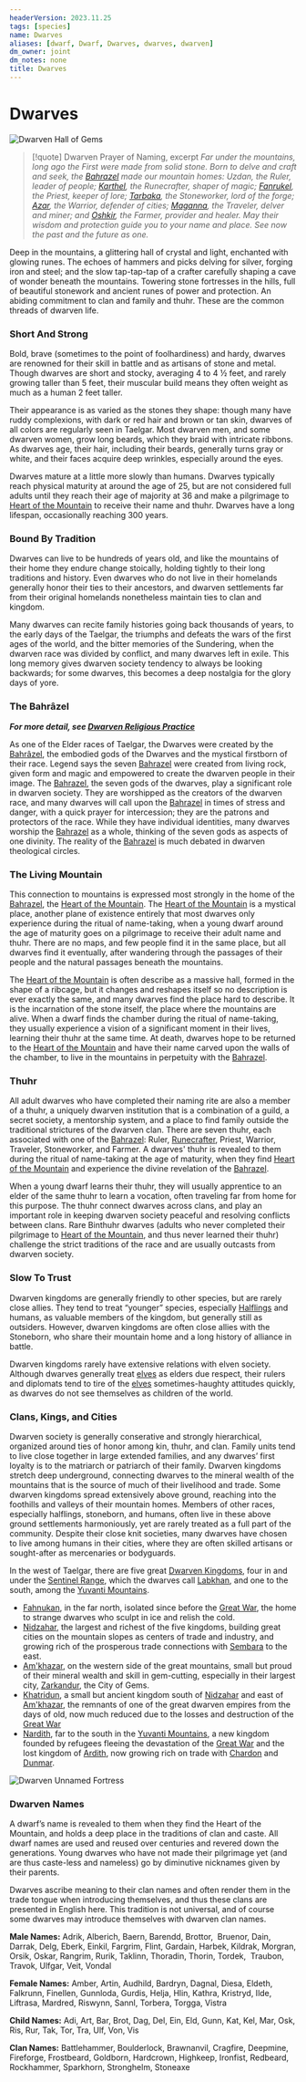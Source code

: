 ```yaml
---
headerVersion: 2023.11.25
tags: [species]
name: Dwarves
aliases: [dwarf, Dwarf, Dwarves, dwarves, dwarven]
dm_owner: joint
dm_notes: none
title: Dwarves
---
```

# Dwarves





![Dwarven Hall of Gems](../assets/dwarven-hall-of-gems.png)

> [!quote] Dwarven Prayer of Naming, excerpt
> *Far under the mountains, long ago the First were made from solid stone. Born to delve and craft and seek, the [Bahrazel](<../gods-and-religions/gods/embodied-gods/bahrazel/bahrazel.md>) made our mountain homes: Uzdan, the Ruler, leader of people; [Karthel](<../gods-and-religions/gods/embodied-gods/bahrazel/karthel.md>), the Runecrafter, shaper of magic; [Fanrukel](<../gods-and-religions/gods/embodied-gods/bahrazel/fanrukel.md>), the Priest, keeper of lore; [Tarbaka](<../gods-and-religions/gods/embodied-gods/bahrazel/tarbaka.md>), the Stoneworker, lord of the forge; [Azar](<../gods-and-religions/gods/embodied-gods/bahrazel/azar.md>), the Warrior, defender of cities; [Maganna](<../gods-and-religions/gods/embodied-gods/bahrazel/maganna.md>), the Traveler, delver and miner; and [Oshkir](<../gods-and-religions/gods/embodied-gods/bahrazel/oshkir.md>), the Farmer, provider and healer. May their wisdom and protection guide you to your name and place. See now the past and the future as one.*

Deep in the mountains, a glittering hall of crystal and light, enchanted with glowing runes. The echoes of hammers and picks delving for silver, forging iron and steel; and the slow tap-tap-tap of a crafter carefully shaping a cave of wonder beneath the mountains. Towering stone fortresses in the hills, full of beautiful stonework and ancient runes of power and protection. An abiding commitment to clan and family and thuhr. These are the common threads of dwarven life. 

### Short And Strong

Bold, brave (sometimes to the point of foolhardiness) and hardy, dwarves are renowned for their skill in battle and as artisans of stone and metal. Though dwarves are short and stocky, averaging 4 to 4 ½ feet, and rarely growing taller than 5 feet, their muscular build means they often weight as much as a human 2 feet taller.

Their appearance is as varied as the stones they shape: though many have ruddy complexions, with dark or red hair and brown or tan skin, dwarves of all colors are regularly seen in Taelgar. Most dwarven men, and some dwarven women, grow long beards, which they braid with intricate ribbons. As dwarves age, their hair, including their beards, generally turns gray or white, and their faces acquire deep wrinkles, especially around the eyes.

Dwarves mature at a little more slowly than humans. Dwarves typically reach physical maturity at around the age of 25, but are not considered full adults until they reach their age of majority at 36 and make a pilgrimage to [Heart of the Mountain](<../cosmology/spiritual-realms/heart-of-the-mountain.md>) to receive their name and thuhr. Dwarves have a long lifespan, occasionally reaching 300 years.
### Bound By Tradition

Dwarves can live to be hundreds of years old, and like the mountains of their home they endure change stoically, holding tightly to their long traditions and history. Even dwarves who do not live in their homelands generally honor their ties to their ancestors, and dwarven settlements far from their original homelands nonetheless maintain ties to clan and kingdom.

Many dwarves can recite family histories going back thousands of years, to the early days of the Taelgar, the triumphs and defeats the wars of the first ages of the world, and the bitter memories of the Sundering, when the dwarven race was divided by conflict, and many dwarves left in exile. This long memory gives dwarven society tendency to always be looking backwards; for some dwarves, this becomes a deep nostalgia for the glory days of yore.
### The Bahrâzel

***For more detail, see [Dwarven Religious Practice](<../gods-and-religions/religions/dwarven-religious-practice.md>)***

As one of the Elder races of Taelgar, the Dwarves were created by the [Bahrâzel](<../gods-and-religions/gods/embodied-gods/bahrazel/bahrazel.md>), the embodied gods of the Dwarves and the mystical firstborn of their race. Legend says the seven [Bahrazel](<../gods-and-religions/gods/embodied-gods/bahrazel/bahrazel.md>) were created from living rock, given form and magic and empowered to create the dwarven people in their image. The [Bahrazel](<../gods-and-religions/gods/embodied-gods/bahrazel/bahrazel.md>), the seven gods of the dwarves, play a significant role in dwarven society. They are worshipped as the creators of the dwarven race, and many dwarves will call upon the [Bahrazel](<../gods-and-religions/gods/embodied-gods/bahrazel/bahrazel.md>) in times of stress and danger, with a quick prayer for intercession; they are the patrons and protectors of the race. While they have individual identities, many dwarves worship the [Bahrazel](<../gods-and-religions/gods/embodied-gods/bahrazel/bahrazel.md>) as a whole, thinking of the seven gods as aspects of one divinity. The reality of the [Bahrazel](<../gods-and-religions/gods/embodied-gods/bahrazel/bahrazel.md>) is much debated in dwarven theological circles. 


### The Living Mountain

This connection to mountains is expressed most strongly in the home of the [Bahrazel](<../gods-and-religions/gods/embodied-gods/bahrazel/bahrazel.md>), the [Heart of the Mountain](<../cosmology/spiritual-realms/heart-of-the-mountain.md>). The [Heart of the Mountain](<../cosmology/spiritual-realms/heart-of-the-mountain.md>) is a mystical place, another plane of existence entirely that most dwarves only experience during the ritual of name-taking, when a young dwarf around the age of maturity goes on a pilgrimage to receive their adult name and thuhr. There are no maps, and few people find it in the same place, but all dwarves find it eventually, after wandering through the passages of their people and the natural passages beneath the mountains.

The [Heart of the Mountain](<../cosmology/spiritual-realms/heart-of-the-mountain.md>) is often describe as a massive hall, formed in the shape of a ribcage, but it changes and reshapes itself so no description is ever exactly the same, and many dwarves find the place hard to describe. It is the incarnation of the stone itself, the place where the mountains are alive. When a dwarf finds the chamber during the ritual of name-taking, they usually experience a vision of a significant moment in their lives, learning their thuhr at the same time. At death, dwarves hope to be returned to the [Heart of the Mountain](<../cosmology/spiritual-realms/heart-of-the-mountain.md>) and have their name carved upon the walls of the chamber, to live in the mountains in perpetuity with the [Bahrazel](<../gods-and-religions/gods/embodied-gods/bahrazel/bahrazel.md>).
### Thuhr

All adult dwarves who have completed their naming rite are also a member of a thuhr, a uniquely dwarven institution that is a combination of a guild, a secret society, a mentorship system, and a place to find family outside the traditional strictures of the dwarven clan. There are seven thuhr, each associated with one of the [Bahrazel](<../gods-and-religions/gods/embodied-gods/bahrazel/bahrazel.md>): Ruler, [Runecrafter](<../groups/dwarven-thuhr/runecrafter-thuhr.md>), Priest, Warrior, Traveler, Stoneworker, and Farmer. A dwarves' thuhr is revealed to them during the ritual of name-taking at the age of maturity, when they find [Heart of the Mountain](<../cosmology/spiritual-realms/heart-of-the-mountain.md>) and experience the divine revelation of the [Bahrazel](<../gods-and-religions/gods/embodied-gods/bahrazel/bahrazel.md>).

When a young dwarf learns their thuhr, they will usually apprentice to an elder of the same thuhr to learn a vocation, often traveling far from home for this purpose. The thuhr connect dwarves across clans, and play an important role in keeping dwarven society peaceful and resolving conflicts between clans. Rare Binthuhr dwarves (adults who never completed their pilgrimage to [Heart of the Mountain](<../cosmology/spiritual-realms/heart-of-the-mountain.md>), and thus never learned their thuhr) challenge the strict traditions of the race and are usually outcasts from dwarven society.




### Slow To Trust

Dwarven kingdoms are generally friendly to other species, but are rarely close allies. They tend to treat “younger” species, especially [Halflings](<./halflings.md>) and humans, as valuable members of the kingdom, but generally still as outsiders. However, dwarven kingdoms are often close allies with the Stoneborn, who share their mountain home and a long history of alliance in battle.

Dwarven kingdoms rarely have extensive relations with elven society. Although dwarves generally treat [elves](<./elves.md>) as elders due respect, their rulers and diplomats tend to tire of the [elves](<./elves.md>) sometimes-haughty attitudes quickly, as dwarves do not see themselves as children of the world.
### Clans, Kings, and Cities

Dwarven society is generally conserative and strongly hierarchical, organized around ties of honor among kin, thuhr, and clan. Family units tend to live close together in large extended families, and any dwarves’ first loyalty is to the matriarch or patriarch of their family. Dwarven kingdoms stretch deep underground, connecting dwarves to the mineral wealth of the mountains that is the source of much of their livelihood and trade. Some dwarven kingdoms spread extensively above ground, reaching into the foothills and valleys of their mountain homes. Members of other races, especially halflings, stoneborn, and humans, often live in these above ground settlements harmoniously, yet are rarely treated as a full part of the community. Despite their close knit societies, many dwarves have chosen to live among humans in their cities, where they are often skilled artisans or sought-after as mercenaries or bodyguards.



In the west of Taelgar, there are five great [Dwarven Kingdoms](<../gazetteer/central-highlands/dwarven-kingdoms/dwarven-kingdoms.md>), four in and under the [Sentinel Range](<../gazetteer/sentinel-range.md>), which the dwarves call [Labkhan](<../gazetteer/sentinel-range.md>), and one to the south, among the [Yuvanti Mountains](<../gazetteer/greater-dunmar/yuvanti-mountains.md>). 

- [Fahnukan](<../gazetteer/northern-sentinels/fahnukan.md>), in the far north, isolated since before the [Great War](<../events/1500s/great-war.md>), the home to strange dwarves who sculpt in ice and relish the cold.
- [Nidzahar](<../gazetteer/central-highlands/dwarven-kingdoms/nidzahar.md>), the largest and richest of the five kingdoms, building great cities on the mountain slopes as centers of trade and industry, and growing rich of the prosperous trade connections with [Sembara](<../gazetteer/greater-sembara/sembara/sembara.md>) to the east.
- [Am'khazar](<../gazetteer/central-highlands/dwarven-kingdoms/am-khazar.md>), on the western side of the great mountains, small but proud of their mineral wealth and skill in gem-cutting, especially in their largest city, [Zarkandur](<../gazetteer/central-highlands/dwarven-kingdoms/zarkandur.md>), the City of Gems.
- [Khatridun](<../gazetteer/central-highlands/dwarven-kingdoms/khatridun.md>), a small but ancient kingdom south of [Nidzahar](<../gazetteer/central-highlands/dwarven-kingdoms/nidzahar.md>) and east of [Am'khazar](<../gazetteer/central-highlands/dwarven-kingdoms/am-khazar.md>), the remnants of one of the great dwarven empires from the days of old, now much reduced due to the losses and destruction of the [Great War](<../events/1500s/great-war.md>)
- [Nardith](<../gazetteer/greater-dunmar/realms/nardith/nardith.md>), far to the south in the [Yuvanti Mountains](<../gazetteer/greater-dunmar/yuvanti-mountains.md>), a new kingdom founded by refugees fleeing the devastation of the [Great War](<../events/1500s/great-war.md>) and the lost kingdom of [Ardith](<../gazetteer/central-highlands/dwarven-kingdoms/ardith.md>), now growing rich on trade with [Chardon](<../gazetteer/greater-chardon/chardonian-empire/chardon/chardon.md>) and [Dunmar](<../gazetteer/greater-dunmar/realms/dunmar/dunmar.md>).

![Dwarven Unnamed Fortress](../assets/dwarven-unnamed-fortress.png)



### Dwarven Names

A dwarf’s name is revealed to them when they find the Heart of the Mountain, and holds a deep place in the traditions of clan and caste. All dwarf names are used and reused over centuries and revered down the generations. Young dwarves who have not made their pilgrimage yet (and are thus caste-less and nameless) go by diminutive nicknames given by their parents.  

Dwarves ascribe meaning to their clan names and often render them in the trade tongue when introducing themselves, and thus these clans are presented in English here. This tradition is not universal, and of course some dwarves may introduce themselves with dwarven clan names.
  
**Male Names:** Adrik, Alberich, Baern, Barendd, Brottor,  Bruenor, Dain, Darrak, Delg, Eberk, Einkil, Fargrim, Flint, Gardain, Harbek, Kildrak, Morgran, Orsik, Oskar, Rangrim, Rurik, Taklinn, Thoradin, Thorin, Tordek,  Traubon, Travok, Ulfgar, Veit, Vondal

**Female Names:** Amber, Artin, Audhild, Bardryn, Dagnal, Diesa, Eldeth, Falkrunn, Finellen, Gunnloda, Gurdis, Helja, Hlin, Kathra, Kristryd, Ilde, Liftrasa, Mardred, Riswynn, Sannl, Torbera, Torgga, Vistra

**Child Names:** Adi, Art, Bar, Brot, Dag, Del, Ein, Eld, Gunn, Kat, Kel, Mar, Osk, Ris, Rur, Tak, Tor, Tra, Ulf, Von, Vis

**Clan Names:** Battlehammer, Boulderlock, Brawnanvil, Cragfire, Deepmine, Fireforge, Frostbeard, Goldborn, Hardcrown, Highkeep, Ironfist, Redbeard, Rockhammer, Sparkhorn, Stronghelm, Stoneaxe




